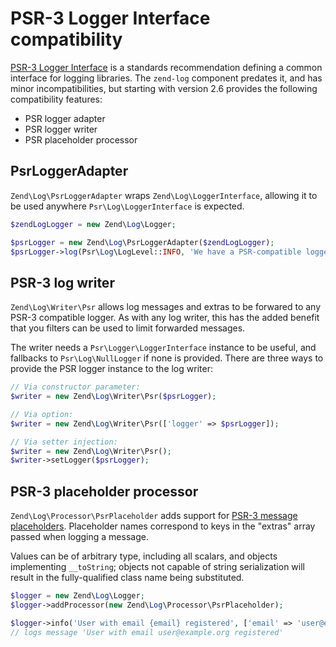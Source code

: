 # PSR-3 Logger Interface compatibility

[PSR-3 Logger Interface](https://github.com/php-fig/fig-standards/blob/master/accepted/PSR-3-logger-interface.md)
is a standards recommendation defining a common interface for logging libraries. The `zend-log`
component predates it, and has minor incompatibilities, but starting with version 2.6 provides the
following compatibility features:

- PSR logger adapter
- PSR logger writer
- PSR placeholder processor

## PsrLoggerAdapter

`Zend\Log\PsrLoggerAdapter` wraps `Zend\Log\LoggerInterface`, allowing it to be used
anywhere `Psr\Log\LoggerInterface` is expected.

```php
$zendLogLogger = new Zend\Log\Logger;

$psrLogger = new Zend\Log\PsrLoggerAdapter($zendLogLogger);
$psrLogger->log(Psr\Log\LogLevel::INFO, 'We have a PSR-compatible logger');
```

## PSR-3 log writer

`Zend\Log\Writer\Psr` allows log messages and extras to be forwared to any PSR-3 compatible logger.
As with any log writer, this has the added benefit that you filters can be used to limit forwarded
messages.

The writer needs a `Psr\Logger\LoggerInterface` instance to be useful, and fallbacks to
`Psr\Log\NullLogger` if none is provided. There are three ways to provide the PSR logger instance to
the log writer:

```php
// Via constructor parameter:
$writer = new Zend\Log\Writer\Psr($psrLogger);

// Via option:
$writer = new Zend\Log\Writer\Psr(['logger' => $psrLogger]);

// Via setter injection:
$writer = new Zend\Log\Writer\Psr();
$writer->setLogger($psrLogger);
```

## PSR-3 placeholder processor

`Zend\Log\Processor\PsrPlaceholder` adds support for [PSR-3 message placeholders](https://github.com/php-fig/fig-standards/blob/master/accepted/PSR-3-logger-interface.md#12-message).
Placeholder names correspond to keys in the "extras" array passed when logging a message.

Values can be of arbitrary type, including all scalars, and objects implementing `__toString`;
objects not capable of string serialization will result in the fully-qualified class name being
substituted.

```php
$logger = new Zend\Log\Logger;
$logger->addProcessor(new Zend\Log\Processor\PsrPlaceholder);

$logger->info('User with email {email} registered', ['email' => 'user@example.org']);
// logs message 'User with email user@example.org registered'
```
